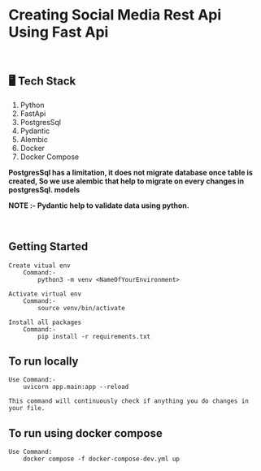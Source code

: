 # Creating Social Media Rest Api Using Fast Api

<br>

## 🖥️ Tech Stack

1. Python
2. FastApi
3. PostgresSql
4. Pydantic
5. Alembic
6. Docker
7. Docker Compose

**PostgresSql has a limitation, it does not migrate database once table is created, So we use alembic that help to migrate on every changes in postgresSql. models**

**NOTE :- Pydantic help to validate data using python.**

<br>

## Getting Started

    Create vitual env
        Command:-
            python3 -m venv <NameOfYourEnvironment>

    Activate virtual env
        Command:-
            source venv/bin/activate

    Install all packages
        Command:-
            pip install -r requirements.txt

## To run locally

    Use Command:-
        uvicorn app.main:app --reload

    This command will continuously check if anything you do changes in your file.

## To run using docker compose

    Use Command:
        docker compose -f docker-compose-dev.yml up
